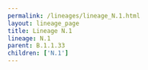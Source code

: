 ```yaml
---
permalink: /lineages/lineage_N.1.html
layout: lineage_page
title: Lineage N.1
lineage: N.1
parent: B.1.1.33
children: ['N.1']
---
```

